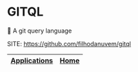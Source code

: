 # GITQL

 💊 A git query language

 SITE: https://github.com/filhodanuvem/gitql

 | [Applications](https://portable-linux-apps.github.io/apps.html) | [Home](https://portable-linux-apps.github.io)
 | --- | --- |
